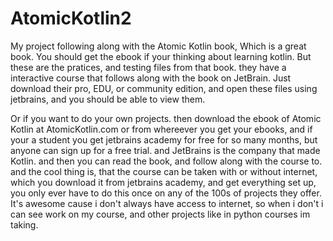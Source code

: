 # AtomicKotlin2
 My project following along with the Atomic Kotlin book, Which is a great book. You should get the ebook if your thinking about learning kotlin.
 But these are the pratices, and testing files from that book. they have a interactive course that follows along with the book on JetBrain. Just download their pro, EDU, or community edition, and open these files using jetbrains, and you should be able to view them.

 Or if you want to do your own projects. then download the ebook of Atomic Kotlin at AtomicKotlin.com or from whereever you get your ebooks, and if your a student you get jetbrains academy for free for so many months, but anyone can sign up for a free trial. and JetBrains is the company that made Kotlin. and then you can read the book, and follow along with the course to. and the cool thing is, that the course can be taken with or without internet, which you download it from jetbrains academy, and get everything set up, you only ever have to do this once on any of the 100s of projects they offer. It's awesome cause i don't always have access to internet, so when i don't i can see work on my course, and other projects like in python courses im taking.